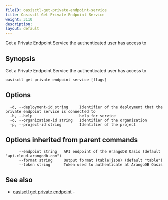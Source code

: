 ```yaml
---
fileID: oasisctl-get-private-endpoint-service
title: Oasisctl Get Private Endpoint Service
weight: 3110
description: 
layout: default
---
```

Get a Private Endpoint Service the authenticated user has access to

## Synopsis

Get a Private Endpoint Service the authenticated user has access to

```
oasisctl get private endpoint service [flags]
```

## Options

```
  -d, --deployment-id string     Identifier of the deployment that the private endpoint service is connected to
  -h, --help                     help for service
  -o, --organization-id string   Identifier of the organization
  -p, --project-id string        Identifier of the project
```

## Options inherited from parent commands

```
      --endpoint string   API endpoint of the ArangoDB Oasis (default "api.cloud.arangodb.com")
      --format string     Output format (table|json) (default "table")
      --token string      Token used to authenticate at ArangoDB Oasis
```

## See also

* [oasisctl get private endpoint](oasisctl-get-private-endpoint)	 - 

